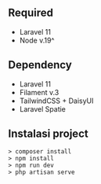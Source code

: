 ## Required 
- Laravel 11
- Node v.19^


## Dependency
- Laravel 11
- Filament v.3
- TailwindCSS + DaisyUI
- Laravel Spatie


## Instalasi project

```base
> composer install
> npm install
> npm run dev
> php artisan serve
